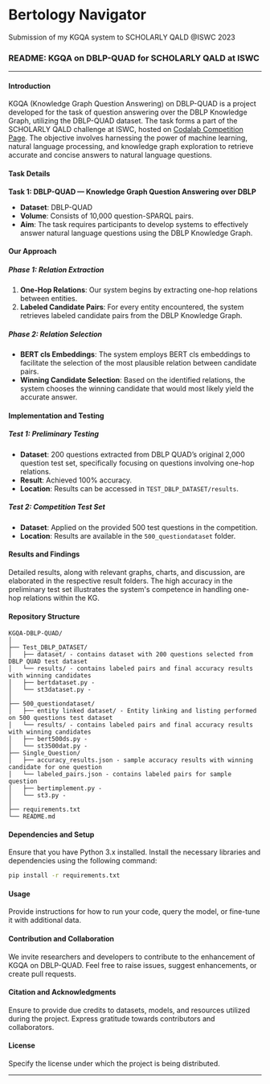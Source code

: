 # Bertology Navigator

Submission of my KGQA system to SCHOLARLY QALD @ISWC 2023 
### README: KGQA on DBLP-QUAD for SCHOLARLY QALD at ISWC

---

#### Introduction

KGQA (Knowledge Graph Question Answering) on DBLP-QUAD is a project developed for the task of question answering over the DBLP Knowledge Graph, utilizing the DBLP-QUAD dataset. The task forms a part of the SCHOLARLY QALD challenge at ISWC, hosted on [Codalab Competition Page](https://codalab.lisn.upsaclay.fr/competitions/14264). The objective involves harnessing the power of machine learning, natural language processing, and knowledge graph exploration to retrieve accurate and concise answers to natural language questions. 

#### Task Details

**Task 1: DBLP-QUAD — Knowledge Graph Question Answering over DBLP**

- **Dataset**: DBLP-QUAD
- **Volume**: Consists of 10,000 question-SPARQL pairs.
- **Aim**: The task requires participants to develop systems to effectively answer natural language questions using the DBLP Knowledge Graph.

#### Our Approach

##### Phase 1: Relation Extraction
1. **One-Hop Relations**: Our system begins by extracting one-hop relations between entities.
2. **Labeled Candidate Pairs**: For every entity encountered, the system retrieves labeled candidate pairs from the DBLP Knowledge Graph.

##### Phase 2: Relation Selection
- **BERT cls Embeddings**: The system employs BERT cls embeddings to facilitate the selection of the most plausible relation between candidate pairs.
- **Winning Candidate Selection**: Based on the identified relations, the system chooses the winning candidate that would most likely yield the accurate answer.

#### Implementation and Testing

##### Test 1: Preliminary Testing
- **Dataset**: 200 questions extracted from DBLP QUAD’s original 2,000 question test set, specifically focusing on questions involving one-hop relations.
- **Result**: Achieved 100% accuracy.
- **Location**: Results can be accessed in `TEST_DBLP_DATASET/results`.

##### Test 2: Competition Test Set
- **Dataset**: Applied on the provided 500 test questions in the competition.
- **Location**: Results are available in the `500_questiondataset` folder.

#### Results and Findings

Detailed results, along with relevant graphs, charts, and discussion, are elaborated in the respective result folders. The high accuracy in the preliminary test set illustrates the system's competence in handling one-hop relations within the KG.
#### Repository Structure

```
KGQA-DBLP-QUAD/
│
├── Test_DBLP_DATASET/
│   ├── dataset/ - contains dataset with 200 questions selected from DBLP QUAD test dataset
│   └── results/ - contains labeled pairs and final accuracy results with winning candidates
│   ├── bertdataset.py -
│   └── st3dataset.py - 
│
├── 500_questiondataset/
│   ├── entity linked dataset/ - Entity linking and listing performed on 500 questions test dataset
│   └── results/ - contains labeled pairs and final accuracy results with winning candidates
│   ├── bert500ds.py -
│   └── st3500dat.py - 
├── Single_Question/
│   ├── accuracy_results.json - sample accuracy results with winning candidate for one question
│   └── labeled_pairs.json - contains labeled pairs for sample question
│   ├── bertimplement.py -
│   └── st3.py - 
│
├── requirements.txt
└── README.md
```

#### Dependencies and Setup

Ensure that you have Python 3.x installed. Install the necessary libraries and dependencies using the following command:

```bash
pip install -r requirements.txt
```

#### Usage

Provide instructions for how to run your code, query the model, or fine-tune it with additional data.

#### Contribution and Collaboration

We invite researchers and developers to contribute to the enhancement of KGQA on DBLP-QUAD. Feel free to raise issues, suggest enhancements, or create pull requests.

#### Citation and Acknowledgments

Ensure to provide due credits to datasets, models, and resources utilized during the project. Express gratitude towards contributors and collaborators.

#### License

Specify the license under which the project is being distributed.

---

